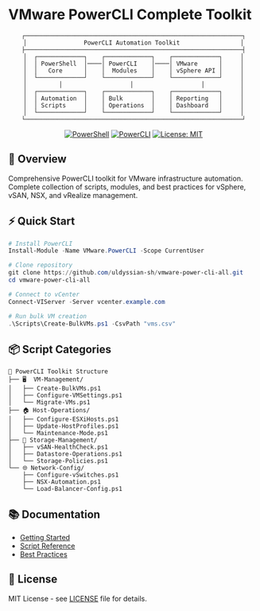 # VMware PowerCLI Complete Toolkit

<div align="center">

```
┌─────────────────────────────────────────────────────────────┐
│                PowerCLI Automation Toolkit                 │
├─────────────────────────────────────────────────────────────┤
│  ┌─────────────┐    ┌─────────────┐    ┌─────────────┐     │
│  │ PowerShell  │────│ PowerCLI    │────│ VMware      │     │
│  │   Core      │    │  Modules    │    │ vSphere API │     │
│  └─────────────┘    └─────────────┘    └─────────────┘     │
│         │                   │                   │          │
│  ┌─────────────┐    ┌─────────────┐    ┌─────────────┐     │
│  │ Automation  │    │ Bulk        │    │ Reporting   │     │
│  │ Scripts     │    │ Operations  │    │ Dashboard   │     │
│  └─────────────┘    └─────────────┘    └─────────────┘     │
└─────────────────────────────────────────────────────────────┘
```
  
  [![PowerShell](https://img.shields.io/badge/PowerShell-7.0+-5391FE.svg)](https://github.com/PowerShell/PowerShell)
  [![PowerCLI](https://img.shields.io/badge/PowerCLI-13.0+-00A1C9.svg)](https://www.vmware.com/support/developer/PowerCLI/)
  [![License: MIT](https://img.shields.io/badge/License-MIT-yellow.svg)](https://opensource.org/licenses/MIT)
</div>

## 🚀 Overview

Comprehensive PowerCLI toolkit for VMware infrastructure automation. Complete collection of scripts, modules, and best practices for vSphere, vSAN, NSX, and vRealize management.

## ⚡ Quick Start

```powershell
# Install PowerCLI
Install-Module -Name VMware.PowerCLI -Scope CurrentUser

# Clone repository
git clone https://github.com/uldyssian-sh/vmware-power-cli-all.git
cd vmware-power-cli-all

# Connect to vCenter
Connect-VIServer -Server vcenter.example.com

# Run bulk VM creation
.\Scripts\Create-BulkVMs.ps1 -CsvPath "vms.csv"
```

## 📦 Script Categories

```
📁 PowerCLI Toolkit Structure
├── 🖥️  VM-Management/
│   ├── Create-BulkVMs.ps1
│   ├── Configure-VMSettings.ps1
│   └── Migrate-VMs.ps1
├── 🏠 Host-Operations/
│   ├── Configure-ESXiHosts.ps1
│   ├── Update-HostProfiles.ps1
│   └── Maintenance-Mode.ps1
├── 💾 Storage-Management/
│   ├── vSAN-HealthCheck.ps1
│   ├── Datastore-Operations.ps1
│   └── Storage-Policies.ps1
└── 🌐 Network-Config/
    ├── Configure-vSwitches.ps1
    ├── NSX-Automation.ps1
    └── Load-Balancer-Config.ps1
```

## 📚 Documentation

- [Getting Started](https://github.com/uldyssian-sh/vmware-power-cli-all/wiki/Getting-Started)
- [Script Reference](https://github.com/uldyssian-sh/vmware-power-cli-all/wiki/Scripts)
- [Best Practices](https://github.com/uldyssian-sh/vmware-power-cli-all/wiki/Best-Practices)

## 📄 License

MIT License - see [LICENSE](LICENSE) file for details.
